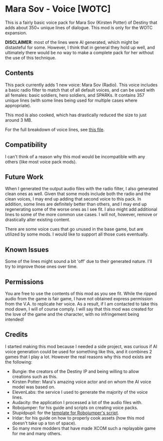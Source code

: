 # Mara Sov - Voice \[WOTC\]

This is a fairly basic voice pack for Mara Sov (Kirsten Potter) of Destiny that adds about 350+ unique lines of dialogue. This mod is only for the WOTC expansion.

**DISCLAIMER**: most of the lines were AI generated, which might be distasteful for some. However, I think that in general they hold up well, and ultimately there would be no way to make a complete pack for her without the use of this technique.

## Contents

This pack currently adds 1 new voice: Mara Sov (Radio). This voice includes a basic radio filter to match that of all default voices, and can be used with all females: basic soldiers, hero soldiers, and SPARKs. It contains 357 unique lines (with some lines being used for multiple cases where appropriate).

This mod is also cooked, which has drastically reduced the size to just around 3 MB.

For the full breakdown of voice lines, see [this file](CONTENT.md).

## Compatibility

I can't think of a reason why this mod would be incompatible with any others (like most voice pack mods).

## Future Work

When I generated the output audio files with the radio filter, I also generated clean ones as well. Given that some mods include both the radio and the clean voices, I may end up adding that second voice to this pack. In addition, some lines are definitely better than others, and I may end up regenerating some of the worse ones as I see fit. I also might add additional lines to some of the more common use cases. I will not, however, remove or drastically alter existing content.

There are some voice cues that go unused in the base game, but are utilized by some mods. I would like to support all those cues eventually.

## Known Issues

Some of the lines might sound a bit 'off' due to their generated nature. I'll try to improve those ones over time.

## Permissions

You are free to use the contents of this mod as you see fit. While the ripped audio from the game is fair game, I have not obtained express permission from the V.A. to replicate her voice. As a result, if I am contacted to take this mod down, I will of course comply. I will say that this mod was created for the love of the game and the character, with no infringement being intended!

## Credits

I started making this mod because I needed a side project, was curious if AI voice generation could be used for something like this, and it combines 2 games that I play a lot. However the real reasons why this mod exists are the following:

* Bungie: the creators of the Destiny IP and being willing to allow creations such as this.
* Kirsten Potter: Mara's amazing voice actor and on whom the AI voice model was based on.
* ElevenLabs: the service I used to generate the majority of the voice lines.
* Audacity: the application I processed a lot of the audio files with.
* Robojumper: for his guide and scripts on creating voice packs.
* Stupidpupil: for the [template for Robojumper's script](https://github.com/stupidpupil/voicepack_template).
* Iridar: for his guide on how to properly cook assets (how this mod doesn't take up a ton of space).
* So many more modders that have made XCOM such a replayable game for me and many others.
